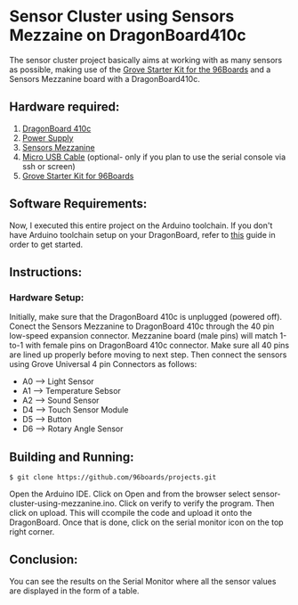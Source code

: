 # Sensor Cluster using Sensors Mezzaine on DragonBoard410c
The sensor cluster project basically aims at working with as many sensors as possible, making use of the [Grove Starter Kit for the 96Boards](https://www.seeedstudio.com/Grove-Starter-Kit-for-96Boards-p-2618.html) and a Sensors Mezzanine board with a DragonBoard410c.


## Hardware required:

1. [DragonBoard 410c](http://www.96boards.org/product/dragonboard410c/)
2. [Power Supply](https://www.amazon.com/Adapter-Regulated-Supply-Copper-String/dp/B015G8DZK2)
3. [Sensors Mezzanine](http://www.96boards.org/product/sensors-mezzanine/)
4. [Micro USB Cable](https://www.amazon.com/AmazonBasics-USB-Male-Micro-Cable/dp/B01EK87A82/ref=sr_1_3?ie=UTF8&qid=1497618343&sr=8-3&keywords=micro%2Busb&th=1) (optional- only if you plan to use the serial console via ssh or screen)
5. [Grove Starter Kit for 96Boards](https://www.seeedstudio.com/Grove-Starter-Kit-for-96Boards-p-2618.html)

## Software Requirements:
Now, I executed this entire project on the Arduino toolchain. If you don't have Arduino toolchain setup on your DragonBoard, refer to [this](https://github.com/sdrobertw/guides/blob/master/arduino-setup.md) guide in order to get started.

## Instructions:

### Hardware Setup:
Initially, make sure that the DragonBoard 410c is unplugged (powered off). Conect the Sensors Mezzanine to DragonBoard 410c through the 40 pin low-speed expansion connector. Mezzanine board (male pins) will match 1-to-1 with female pins on DragonBoard 410c connector. Make sure all 40 pins are lined up properly before moving to next step. Then connect the sensors using Grove Universal 4 pin Connectors as follows:
 - A0 --> Light Sensor
 - A1 --> Temperature Sebsor
 - A2 --> Sound Sensor
 - D4 --> Touch Sensor Module
 - D5 --> Button
 - D6 --> Rotary Angle Sensor

## Building and Running:

```shell
$ git clone https://github.com/96boards/projects.git
```
Open the Arduino IDE. Click on Open and from the browser select sensor-cluster-using-mezzanine.ino.
Click on verify to verify the program. Then click on upload. This will ccompile the code and upload it onto the DragonBoard. Once that is done, click on the serial monitor icon on the top right corner.

## Conclusion:

You can see the results on the Serial Monitor where all the sensor values are displayed in the form of a table. 
